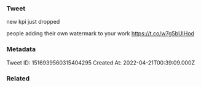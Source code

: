 ### Tweet
new kpi just dropped 

people adding their own watermark to your work https://t.co/w7g5bUIHod

### Metadata
Tweet ID: 1516939560315404295
Created At: 2022-04-21T00:39:09.000Z

### Related

